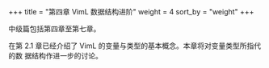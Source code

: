 +++
title = "第四章 VimL 数据结构进阶"
weight = 4
sort_by = "weight"
+++
<!-- # 第四章 VimL 数据结构进阶 -->
中级篇包括第四章至第七章。

在第 2.1 章已经介绍了 VimL 的变量与类型的基本概念。本章将对变量类型所指代的数
据结构作进一步的讨论。


